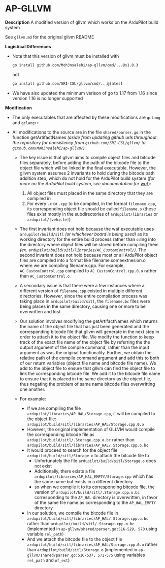 # AP-GLLVM

<!-- add hyperlinks here  -->
**Description**
A modified version of gllvm which works on the ArduPilot build system 

See ```gllvm.md``` for the original gllvm README

**Logistical Differences**
- Note that this version of gllvm must be installed with 
    ```bash
    go install github.com/Moh3nsalehi/ap-gllvm/cmd/...@v1.0.3
    ```
    not
    ```bash
    go install github.com/SRI-CSL/gllvm/cmd/...@latest
    ```

- We have also updated the minimum verison of go to 1.17 from 1.16 since version 1.16 is no longer supported

**Modification**
- The only executables that are affected by these modifications are ```gclang``` and ```gclang++```

- All modifications to the source are in the file ```shared/parser.go``` in the function getArtifactNames *(aside from updating github urls throughout the repository for consistency from ```github.com/SRI-CSL/gllvm/``` to ```github.com/Moh3nsalehi/ap-gllvm/```)*
    - The key issue is that gllvm aims to compile object files and bitcode files separately, before adding the path of the bitcode file to the object file which will be linked in the final executable. However, the gllvm system assumes 2 invariants to hold during the bitcode path addition step, which do not hold for the ArduPilot build system (*for more on the ArduPilot build system, see documentation for [waf](https://waf.io/book/)*): <!-- add a hyperlink here for waf --> 
        1. All object files must placed in the same directory that they are compiled in
        2. For every ```.c``` or ```.cpp``` to be compiled, in the format ```filename.cpp```, its corresponding object file should be called ```filename.o``` (these files exist mostly in the subdirectories of `ardupilot/libraries` or `ardupilot/[vehicle]`)

    - The first invariant does not hold because the waf executable uses ```ardupilot/build/sitl``` *(or whichever board is being used)* as its working directory for the entire build process rather than ```cd```ing into the directory where object files will be stored before compiling them *(ex. ```ardupilot/build/sitl/libraries/AC_CustomControl/```)*. The second invariant does not hold because most or all ArduPilot object files are compiled into a format like filename.someextnesion.o, where we are compiling filename.cpp. For example, ```AC_CustomControl.cpp``` compiled to ```AC_CustomControl.cpp.0.o``` rather than ```AC_CustomControl.o```.

    - A secondary issue is that there were a few instances where a different version of ```filename.cpp``` existed in multiple different directories. However, since the entire compilation process was taking place in ```ardupilot/build/sitl```, the ```filename.bc``` files were being places in the same directory, causing one or more to be overwritten and lost.
    
    - Our solution involves modifying the getArtifactNames which returns the name of the object file that has just been generated and the corresponding bitcode file that gllvm will generate in the next step in order to attach it to the object file. We modify the function to keep track of the exact file name of the object file by referring the the output argument of the compile command, rather than the input argument as was the original functionality. Further, we obtain the relative path of the compile command argument and add this to both of our return variables (object file name and bitcode file name). We add to the object file to ensure that gllvm can find the object file to link the corresponding bitcode file. We add it to the bitcode file name to ensure that it is placed in the same directory as the object file, thus negating the problem of same name bitcode files overwritting one another.
 
    - For example:
        - If we are compiling the file `ardupilot/libraries/AP_HAL/Storage.cpp`, it will be compiled to the object file: `ardupilot/build/sitl/libraries/AP_HAL/Storage.cpp.0.o`
        - However, the original implementation of GLLVM would compile the corresponding bitcode file as `ardupilot/build/sitl/.Storage.cpp.o.bc` rather than `ardupilot/build/sitl/libraries/AP_HAL/.Storage.cpp.o.bc`
        - It would proceed to search for the object file `ardupilot/build/sitl/Storage.o` to attach the bitcode file to
            - Unfortunately the file `ardupilot/build/sitl/Storage.o` does not exist
            - Additionally, there exists a file `ardupilot/libraries/AP_HAL_EMPTY/Storage.cpp` which has the same name but exists in a different directory
            - so when we compile it to its corresponding bitcode file, the version of `ardupilot/build/sitl/.Storage.cpp.o.bc` corresponding to the `AP_HAL` directory is overwritten, in favor of the same file name as corresponding to the `AP_HAL_EMPTY` directory
        - In our solution, we compile the bitcode file in `ardupilot/build/sitl/libraries/AP_HAL/.Storage.cpp.o.bc` rather than `ardupilot/build/sitl/.Storage.cpp.o.bc` (implemented in `ap-gllvm/shared/parser.go:516-529, 570`  using variable `rel_path`)
        - And we attach the bitcode file to the object file `ardupilot/build/sitl/libraries/AP_HAL/Storage.cpp.0.o` rather than `ardupilot/build/sitl/Storage.o` (implemented in `ap-gllvm/shared/parser.go:516-537, 571-575` using variables `rel_path` and `of_ext`)

